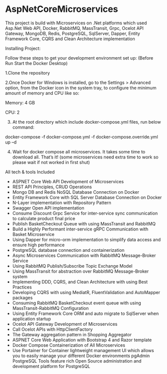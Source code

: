 # AspNetCoreMicroservices

This project is build with Microservices on .Net platforms which used Asp.Net Web API, Docker, RabbitMQ, MassTransit, Grpc, Ocelot API Gateway, MongoDB, Redis, PostgreSQL, SqlServer, Dapper, Entity Framework Core, CQRS and Clean Architecture implementation

Installing Project:

Follow these steps to get your development environment set up: (Before Run Start the Docker Desktop)

1.Clone the repository

2.Once Docker for Windows is installed, go to the Settings > Advanced option, from the Docker icon in the system tray, to configure the minimum amount of memory and CPU like so:

Memory: 4 GB

CPU: 2

3. At the root directory which include docker-compose.yml files, run below command:

docker-compose -f docker-compose.yml -f docker-compose.override.yml up –d

4. Wait for docker compose all microservices. It takes some time to download all. That’s it! (some microservices need extra time to work so please wait if not worked in first shut)



All tech & tools Included 

- ASPNET Core Web API Development of Microservices
- REST API Principles, CRUD Operations
- Mongo DB and Redis NoSQL Database Connection on Docker
- Entity Framework Core with SQL Server Database Connection on Docker
- N-Layer implementation with Repository Pattern
- Swagger Open API implementation
- Consume Discount Grpc Service for inter-service sync communication to calculate product final price
- Publish BasketCheckout Queue with using MassTransit and RabbitMQ
- Build a Highly Performant inter-service gRPC Communication with Basket Microservice
- Using Dapper for micro-orm implementation to simplify data access and ensure high performance
- PostgreSQL database connection and containerization
- Async Microservices Communication with RabbitMQ Message-Broker Service
- Using RabbitMQ Publish/Subscribe Topic Exchange Model
- Using MassTransit for abstraction over RabbitMQ Message-Broker system
- Implementing DDD, CQRS, and Clean Architecture with using Best Practices
- Developing CQRS with using MediatR, FluentValidation and AutoMapper packages
- Consuming RabbitMQ BasketCheckout event queue with using MassTransit-RabbitMQ Configuration
- Using Entity Framework Core ORM and auto migrate to SqlServer when application startup
- Ocelot API Gateway Development of Microservices
- Call Ocelot APIs with HttpClientFactory
- The Gateway aggregation pattern in Shopping Aggregator
- ASPNET Core Web Application with Bootstrap 4 and Razor template
- Docker Compose Containerization of All Microservices
- Use Portainer for Container lightweight management UI which allows you to easily manage your different Docker environments
  pgAdmin PostgreSQL Tools feature rich Open Source administration and development platform for PostgreSQL
